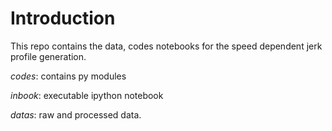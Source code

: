 Introduction
===============================

This repo contains the data, codes notebooks for the speed dependent jerk profile generation. 

*codes*: contains py modules

*inbook*: executable ipython notebook

*datas*: raw and processed data. 